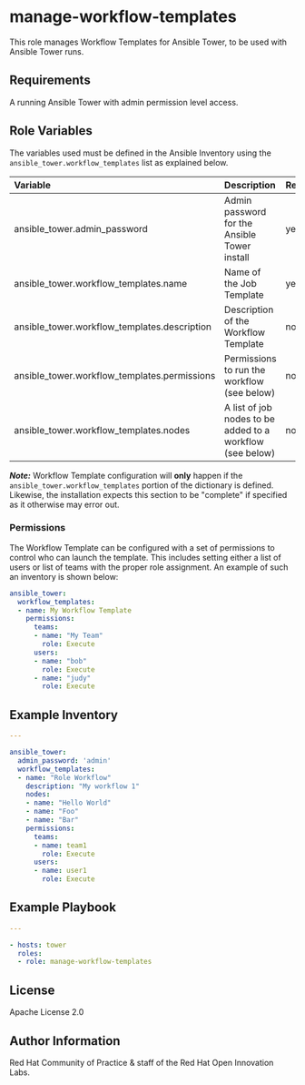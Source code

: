 manage-workflow-templates
====================

This role manages Workflow Templates for Ansible Tower, to be used with Ansible Tower runs.

## Requirements

A running Ansible Tower with admin permission level access.


## Role Variables

The variables used must be defined in the Ansible Inventory using the `ansible_tower.workflow_templates` list as explained below.

| Variable | Description | Required | Defaults |
|:---------|:------------|:---------|:---------|
|ansible_tower.admin_password|Admin password for the Ansible Tower install|yes||
|ansible_tower.workflow_templates.name|Name of the Job Template|yes||
|ansible_tower.workflow_templates.description|Description of the Workflow Template	|no||
|ansible_tower.workflow_templates.permissions|Permissions to run the workflow (see below)	|no||
|ansible_tower.workflow_templates.nodes|A list of job nodes to be added to a workflow (see below)	|no||

**_Note:_** Workflow Template configuration will **only** happen if the `ansible_tower.workflow_templates` portion of the dictionary is defined. Likewise, the installation expects this section to be "complete" if specified as it otherwise may error out.

### Permissions

The Workflow Template can be configured with a set of permissions to control who can launch the template. This includes setting either a list of users or list of teams with the proper role assignment. An example of such an inventory is shown below:

```yaml
ansible_tower:
  workflow_templates:
  - name: My Workflow Template
    permissions:
      teams:
      - name: "My Team"
        role: Execute
      users:
      - name: "bob"
        role: Execute
      - name: "judy"
        role: Execute
```

## Example Inventory

```yaml
---

ansible_tower:
  admin_password: 'admin'
  workflow_templates:
  - name: "Role Workflow"
    description: "My workflow 1"
    nodes:
    - name: "Hello World"
    - name: "Foo"
    - name: "Bar"
    permissions:
      teams:
      - name: team1
        role: Execute
      users:
      - name: user1
        role: Execute

```

## Example Playbook

```yaml
---

- hosts: tower
  roles:
  - role: manage-workflow-templates
```


License
-------

Apache License 2.0


Author Information
------------------

Red Hat Community of Practice & staff of the Red Hat Open Innovation Labs.
